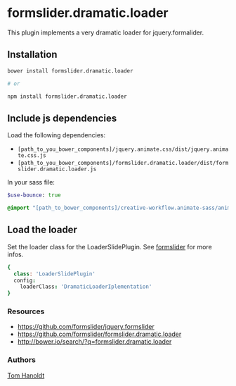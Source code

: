 # formslider.dramatic.loader
This plugin implements a very dramatic loader for jquery.formalider.
## Installation
```bash
bower install formslider.dramatic.loader

# or

npm install formslider.dramatic.loader
```

## Include js dependencies
Load the following dependencies:
  * `[path_to_you_bower_components]/jquery.animate.css/dist/jquery.animate.css.js`
  * `[path_to_you_bower_components]/formslider.dramatic.loader/dist/formslider.dramatic.loader.js`

In your sass file:
```sass
$use-bounce: true

@import "[path_to_bower_components]/creative-workflow.animate-sass/animate"
```

## Load the loader
Set the loader class for the LoaderSlidePlugin. See [formslider](https://github.com/formslider/jquery.formslider) for more infos.

```coffee
{
  class: 'LoaderSlidePlugin'
  config:
    loaderClass: 'DramaticLoaderIplementation'
}
```


### Resources
  * https://github.com/formslider/jquery.formslider
  * https://github.com/formslider/formslider.dramatic.loader
  * http://bower.io/search/?q=formslider.dramatic.loader

### Authors

  [Tom Hanoldt](https://www.tomhanoldt.info)

